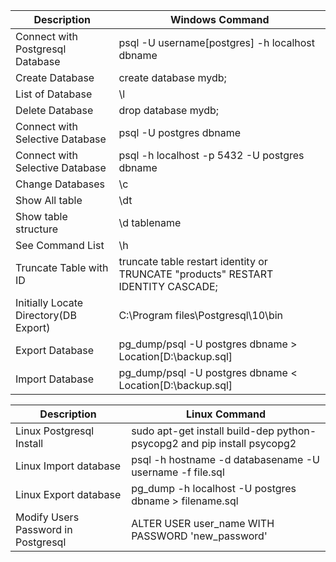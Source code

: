 | Description | Windows Command |
| --- | --- |
|Connect with Postgresql Database|psql -U username[postgres] -h localhost dbname |
| Create Database| create database mydb; |
| List of Database|\l|
| Delete Database|drop database mydb;|
|Connect with Selective Database|psql -U postgres dbname|
|Connect with Selective Database|psql -h localhost -p 5432 -U postgres dbname|
|Change Databases|\c|
|Show All table|\dt|
|Show table structure|\d tablename|
|See Command List|\h|
|Truncate Table with ID|truncate table restart identity or TRUNCATE "products" RESTART IDENTITY CASCADE;|
|Initially Locate Directory(DB Export)|C:\Program files\Postgresql\10\bin|
| Export Database| pg_dump/psql -U postgres dbname > Location[D:\backup.sql] | 
| Import Database|pg_dump/psql -U postgres dbname < Location[D:\backup.sql]|

| Description | Linux Command |
| --- | --- |
|Linux Postgresql Install|sudo apt-get install build-dep python-psycopg2 and pip install psycopg2|
|Linux Import database|psql -h hostname -d databasename -U username -f file.sql|
|Linux Export database|pg_dump -h localhost -U postgres dbname > filename.sql|
|Modify Users Password in Postgresql|ALTER USER user_name WITH PASSWORD 'new_password'




